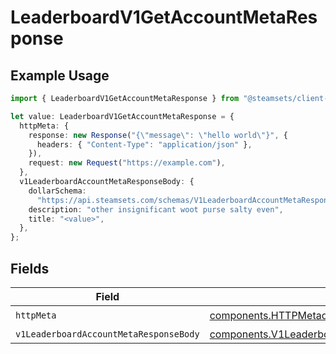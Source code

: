 # LeaderboardV1GetAccountMetaResponse

## Example Usage

```typescript
import { LeaderboardV1GetAccountMetaResponse } from "@steamsets/client-ts/models/operations";

let value: LeaderboardV1GetAccountMetaResponse = {
  httpMeta: {
    response: new Response("{\"message\": \"hello world\"}", {
      headers: { "Content-Type": "application/json" },
    }),
    request: new Request("https://example.com"),
  },
  v1LeaderboardAccountMetaResponseBody: {
    dollarSchema:
      "https://api.steamsets.com/schemas/V1LeaderboardAccountMetaResponseBody.json",
    description: "other insignificant woot purse salty even",
    title: "<value>",
  },
};
```

## Fields

| Field                                                                                                              | Type                                                                                                               | Required                                                                                                           | Description                                                                                                        |
| ------------------------------------------------------------------------------------------------------------------ | ------------------------------------------------------------------------------------------------------------------ | ------------------------------------------------------------------------------------------------------------------ | ------------------------------------------------------------------------------------------------------------------ |
| `httpMeta`                                                                                                         | [components.HTTPMetadata](../../models/components/httpmetadata.md)                                                 | :heavy_check_mark:                                                                                                 | N/A                                                                                                                |
| `v1LeaderboardAccountMetaResponseBody`                                                                             | [components.V1LeaderboardAccountMetaResponseBody](../../models/components/v1leaderboardaccountmetaresponsebody.md) | :heavy_minus_sign:                                                                                                 | OK                                                                                                                 |